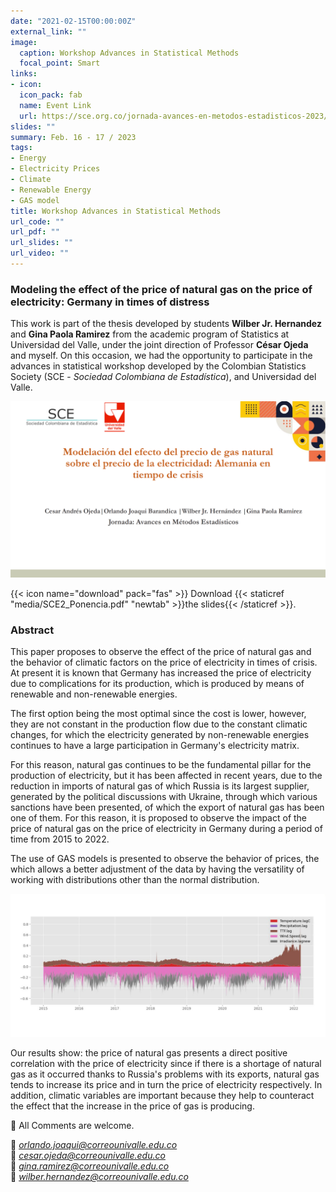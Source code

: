 ```yaml
---
date: "2021-02-15T00:00:00Z"
external_link: ""
image:
  caption: Workshop Advances in Statistical Methods
  focal_point: Smart
links:
- icon: 
  icon_pack: fab
  name: Event Link
  url: https://sce.org.co/jornada-avances-en-metodos-estadisticos-2023/
slides: ""
summary: Feb. 16 - 17 / 2023
tags:
- Energy
- Electricity Prices
- Climate
- Renewable Energy
- GAS model
title: Workshop Advances in Statistical Methods
url_code: ""
url_pdf: ""
url_slides: ""
url_video: ""
---
```



### Modeling the effect of the price of natural gas on the price of electricity: Germany in times of distress

This work is part of the thesis developed by students **Wilber Jr. Hernandez** and **Gina Paola Ramirez** from the academic program of Statistics at Universidad del Valle, under the joint direction of Professor **César Ojeda** and myself. On this occasion, we had the opportunity to participate in the advances in statistical workshop developed by the Colombian Statistics Society (SCE - *Sociedad Colombiana de Estadística*), and Universidad del Valle.


![png](./SCE.png)


{{< icon name="download" pack="fas" >}} Download {{< staticref "media/SCE2_Ponencia.pdf" "newtab" >}}the slides{{< /staticref >}}.



### Abstract

This paper proposes to observe the effect of the price of natural gas and the behavior of climatic factors on the price of electricity in times of crisis. At present it is known that Germany has increased the price of electricity due to complications for its production, which is produced by means of renewable and non-renewable energies. 

The first option being the most optimal since the cost is lower, however, they are not constant in the production flow due to the constant climatic changes, for which the electricity generated by non-renewable energies continues to have a large participation in Germany's electricity matrix. 

For this reason, natural gas continues to be the fundamental pillar for the production of electricity, but it has been affected in recent years, due to the reduction in imports of natural gas of which Russia is its largest supplier, generated by the political discussions with Ukraine, through which various sanctions have been presented, of which the export of natural gas has been one of them. For this reason, it is proposed to observe the impact of the price of natural gas on the price of electricity in Germany during a period of time from 2015 to 2022.

The use of GAS models is presented to observe the behavior of prices, the which allows a better adjustment of the data by having the versatility of working with distributions other than the normal distribution.

![png](./SCE_2.png)

Our results show: the price of natural gas presents a direct positive correlation with the price of electricity since if there is a shortage of natural gas as it occurred thanks to Russia's problems with its exports, natural gas tends to increase its price and in turn the price of electricity respectively. In addition, climatic variables are important because they help to counteract the effect that the increase in the price of gas is producing.




👋 All Comments are welcome. 

📩 *orlando.joaqui@correounivalle.edu.co* \
📩 *cesar.ojeda@correounivalle.edu.co* \
📩 *gina.ramirez@correounivalle.edu.co* \
📩 *wilber.hernandez@correounivalle.edu.co*








